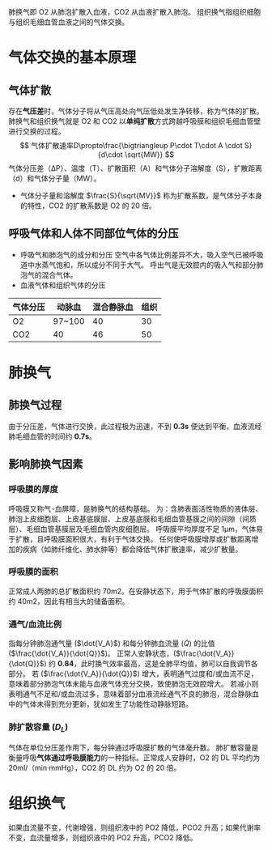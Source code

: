 肺换气即 O2 从肺泡扩散入血液，CO2 从血液扩散入肺泡。
组织换气指组织细胞与组织毛细血管血液之间的气体交换。
# 气体交换的基本原理
## 气体扩散
存在**气压差**时，气体分子将从气压高处向气压低处发生净转移，称为气体的扩散。
肺换气和组织换气就是 O2 和 CO2 以**单纯扩散**方式跨越呼吸膜和组织毛细血管壁进行交换的过程。
$$
气体扩散速率D\propto\frac{\bigtriangleup P\cdot T\cdot A \cdot S}{d\cdot \sqrt{MW}}
$$
气体分压差（ΔP）、温度（T）、扩散面积（A）和气体分子溶解度（S），扩散距离（d）和气体分子量（MW）。
- 气体分子量和溶解度
   $\frac{S}{\sqrt{MV}}$ 称为扩散系数，是气体分子本身的特性，CO2 的扩散系数是 O2 的 20 倍。
## 呼吸气体和人体不同部位气体的分压
- 呼吸气和肺泡气的成分和分压
  空气中各气体比例差异不大，吸入空气已被呼吸道中水蒸气饱和，所以成分不同于大气。
  呼出气是无效腔内的吸入气和部分肺泡气的混合气体。
- 血液气体和组织气体的分压

| 气体分压 | 动脉血    | 混合静脉血 | 组织  |
| ---- | ------ | ----- | --- |
| O2   | 97~100 | 40    | 30  |
| CO2  | 40     | 46    | 50  |
# 肺换气
## 肺换气过程
由于分压差，气体进行交换，此过程极为迅速，不到 **0.3s** 便达到平衡，血液流经肺毛细血管的时间约 **0.7s**。
## 影响肺换气因素
### 呼吸膜的厚度
呼吸膜又称气 -血屏障，是肺换气的结构基础。
为：含肺表面活性物质的液体层、肺泡上皮细胞层、上皮基底膜层、上皮基底膜和毛细血管基膜之间的间隙（间质层）、毛细血管基膜层及毛细血管内皮细胞层。
呼吸膜平均厚度不足 1μm，气体易于扩散，且呼吸膜面积很大，有利于气体交换。
任何使呼吸膜增厚或扩散距离增加的疾病（如肺纤维化、肺水肿等）都会降低气体扩散速率，减少扩散量。
### 呼吸膜的面积
正常成人两肺的总扩散面积约 70m2。在安静状态下，用于气体扩散的呼吸膜面积约 40m2，因此有相当大的储备面积。
### 通气/血流比例
指每分钟肺泡通气量 ($\dot{V_A}$) 和每分钟肺血流量 ($\dot{Q}$) 的比值 ($\frac{\dot{V_A}}{\dot{Q}}$)。
正常人安静状态，($\frac{\dot{V_A}}{\dot{Q}}$) 约 **0.84**，此时换气效率最高，这是全肺平均值，肺可以自我调节各部分。
若 ($\frac{\dot{V_A}}{\dot{Q}}$) 增大，表明通气过度和/或血流不足，意味着部分肺泡气体未能与血液气体充分交换，致使肺泡无效腔增大。
若减小则表明通气不足和/或血流过多，意味着部分血液流经通气不良的肺泡，混合静脉血中的气体未得到充分更新，犹如发生了功能性动静脉短路。
### 肺扩散容量 ($D_L$)
气体在单位分压差作用下，每分钟通过呼吸膜扩散的气体毫升数。
肺扩散容量是衡量呼吸**气体通过呼吸膜能力**的一种指标。正常成人安静时，O2 的 DL 平均约为 20ml/（min·mmHg），CO2 的 DL 约为 O2 的 20 倍。
# 组织换气
如果血流量不变，代谢增强，则组织液中的 PO2 降低，PCO2 升高；如果代谢率不变，血流量增多，则组织液中的 PO2 升高，PCO2 降低。